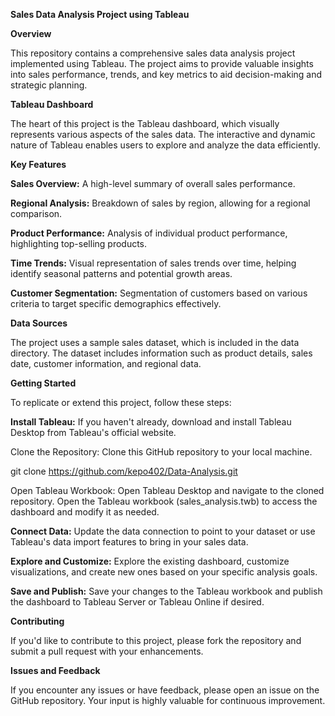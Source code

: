 **Sales Data Analysis Project using Tableau**

**Overview**

This repository contains a comprehensive sales data analysis project implemented using Tableau. The project aims to provide valuable insights into sales performance, trends, and key metrics to aid decision-making and strategic planning.

**Tableau Dashboard**

The heart of this project is the Tableau dashboard, which visually represents various aspects of the sales data. The interactive and dynamic nature of Tableau enables users to explore and analyze the data efficiently.

**Key Features**

**Sales Overview:** A high-level summary of overall sales performance.

**Regional Analysis:** Breakdown of sales by region, allowing for a regional comparison.

**Product Performance:** Analysis of individual product performance, highlighting top-selling products.

**Time Trends:** Visual representation of sales trends over time, helping identify seasonal patterns and potential growth areas.

**Customer Segmentation:** Segmentation of customers based on various criteria to target specific demographics effectively.

**Data Sources**

The project uses a sample sales dataset, which is included in the data directory. The dataset includes information such as product details, sales date, customer information, and regional data.

**Getting Started**

To replicate or extend this project, follow these steps:

**Install Tableau:** If you haven't already, download and install Tableau Desktop from Tableau's official website.

Clone the Repository: Clone this GitHub repository to your local machine.

git clone https://github.com/kepo402/Data-Analysis.git

Open Tableau Workbook: Open Tableau Desktop and navigate to the cloned repository. Open the Tableau workbook (sales_analysis.twb) to access the dashboard and modify it as needed.

**Connect Data:** Update the data connection to point to your dataset or use Tableau's data import features to bring in your sales data.

**Explore and Customize:** Explore the existing dashboard, customize visualizations, and create new ones based on your specific analysis goals.

**Save and Publish:** Save your changes to the Tableau workbook and publish the dashboard to Tableau Server or Tableau Online if desired.

**Contributing**

If you'd like to contribute to this project, please fork the repository and submit a pull request with your enhancements.

**Issues and Feedback**

If you encounter any issues or have feedback, please open an issue on the GitHub repository. Your input is highly valuable for continuous improvement.
